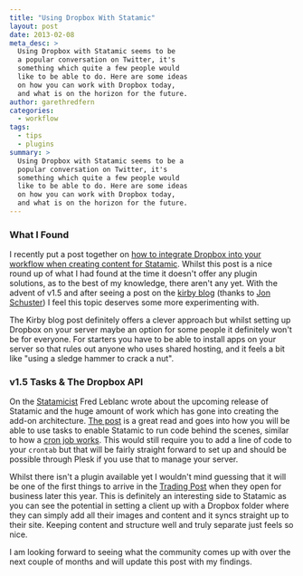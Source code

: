 ```yaml
---
title: "Using Dropbox With Statamic"
layout: post
date: 2013-02-08
meta_desc: >
  Using Dropbox with Statamic seems to be
  a popular conversation on Twitter, it's
  something which quite a few people would
  like to be able to do. Here are some ideas
  on how you can work with Dropbox today,
  and what is on the horizon for the future.
author: garethredfern
categories:
  - workflow
tags:
  - tips
  - plugins
summary: >
  Using Dropbox with Statamic seems to be a
  popular conversation on Twitter, it's
  something which quite a few people would
  like to be able to do. Here are some ideas
  on how you can work with Dropbox today,
  and what is on the horizon for the future.
---
```

### What I Found
I recently put a post together on [how to integrate Dropbox into your workflow when creating content for Statamic](http://garethredfern.com/article/supercharge-your-writing-work-flow-in-statamic). Whilst this post is a nice round up of what I had found at the time it doesn't offer any plugin solutions, as to the best of my knowledge, there aren't any yet. With the advent of v1.5 and after seeing a post on the [kirby blog](http://getkirby.com/blog/kirby-meets-dropbox) (thanks to [Jon Schuster](https://twitter.com/GoodAtSmudgin)) I feel this topic deserves some more experimenting with.

The Kirby blog post definitely offers a clever approach but whilst setting up Dropbox on your server maybe an option for some people it definitely won't be for everyone. For starters you have to be able to install apps on your server so that rules out anyone who uses shared hosting, and it feels a bit like "using a sledge hammer to crack a nut".

### v1.5 Tasks & The Dropbox API
On the [Statamicist](http://statamicist.com) Fred Leblanc wrote about the upcoming release of Statamic and the huge amount of work which has gone into creating the add-on architecture. [The post](http://statamicist.com/articles/sneak-peek-3-add-on-architecture) is a great read and goes into how you will be able to use tasks to enable Statamic to run code behind the scenes, similar to how a [cron job works](http://kb.mediatemple.net/questions/82/Using+Cron#dv_35). This would still require you to add a line of code to your `crontab` but that will be fairly straight forward to set up and should be possible through Plesk if you use that to manage your server.

Whilst there isn't a plugin available yet I wouldn't mind guessing that it will be one of the first things to arrive in the [Trading Post](http://trading-post.statamic.com) when they open for business later this year. This is definitely an interesting side to Statamic as you can see the potential in setting a client up with a Dropbox folder where they can simply add all their images and content and it syncs straight up to their site. Keeping content and structure well and truly separate just feels so nice.

I am looking forward to seeing what the community comes up with over the next couple of months and will update this post with my findings.
